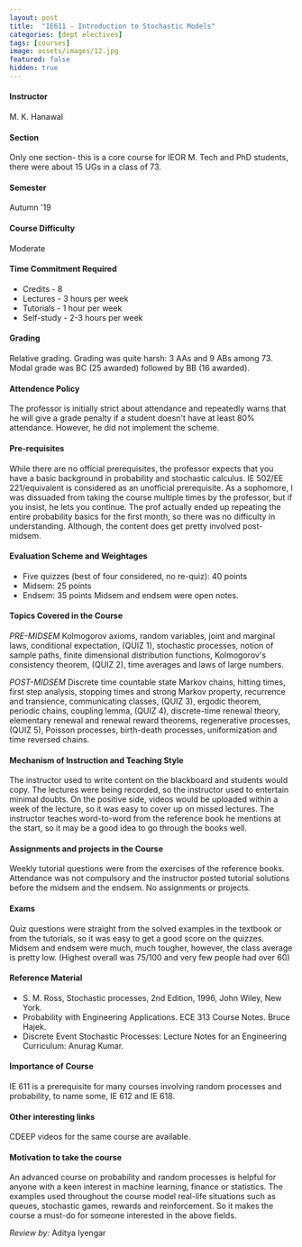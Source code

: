 ```yaml
---
layout: post
title:  "IE611 - Introduction to Stochastic Models"
categories: [dept electives]
tags: [courses]
image: assets/images/12.jpg
featured: false
hidden: true
---
```


#### Instructor
M. K. Hanawal 

#### Section
Only one section- this is a core course for IEOR M. Tech and PhD students, there were about 15 UGs in a class of 73.

#### Semester
Autumn '19

#### Course Difficulty
Moderate

#### Time Commitment Required
* Credits - 8
* Lectures - 3 hours per week
* Tutorials - 1 hour per week
* Self-study - 2-3 hours per week

#### Grading
Relative grading.
Grading was quite harsh: 3 AAs and 9 ABs among 73. Modal grade was BC (25 awarded) followed by BB (16 awarded).

#### Attendence Policy
The professor is initially strict about attendance and repeatedly warns that he will give a grade penalty if a student doesn't have at least 80% attendance. However, he did not implement the scheme.

#### Pre-requisites
While there are no official prerequisites, the professor expects that you have a basic background in probability and stochastic calculus. IE 502/EE 221/equivalent is considered as an unofficial prerequisite. As a sophomore, I was dissuaded from taking the course multiple times by the professor, but if you insist, he lets you continue. The prof actually ended up repeating the entire probability basics for the first month, so there was no difficulty in understanding. Although, the content does get pretty involved post-midsem. 

#### Evaluation Scheme and Weightages
* Five quizzes (best of four considered, no re-quiz): 40 points
* Midsem: 25 points
* Endsem: 35 points
Midsem and endsem were open notes.

#### Topics Covered in the Course
*PRE-MIDSEM*
Kolmogorov axioms, random variables, joint and marginal laws, conditional expectation, (QUIZ 1), stochastic processes, notion of sample paths, finite dimensional distribution functions, Kolmogorov's consistency theorem, (QUIZ 2), time averages and laws of large numbers.

*POST-MIDSEM*
Discrete time countable state Markov chains, hitting times, first step analysis, stopping times and strong Markov property, recurrence and transience, communicating classes, (QUIZ 3), ergodic theorem, periodic chains, coupling lemma, (QUIZ 4), discrete-time renewal theory, elementary renewal and renewal reward theorems, regenerative processes, (QUIZ 5), Poisson processes, birth-death processes, uniformization and time reversed chains.


#### Mechanism of Instruction and Teaching Style
The instructor used to write content on the blackboard and students would copy. The lectures were being recorded, so the instructor used to entertain minimal doubts. On the positive side, videos would be uploaded within a week of the lecture, so it was easy to cover up on missed lectures. The instructor teaches word-to-word from the reference book he mentions at the start, so it may be a good idea to go through the books well.

#### Assignments and projects in the Course
Weekly tutorial questions were from the exercises of the reference books. Attendance was not compulsory and the instructor posted tutorial solutions before the midsem and the endsem. No assignments or projects.

#### Exams
Quiz questions were straight from the solved examples in the textbook or from the tutorials, so it was easy to get a good score on the quizzes. Midsem and endsem were much, much tougher, however, the class average is pretty low. (Highest overall was 75/100 and very few people had over 60)

#### Reference Material
* S. M. Ross, Stochastic processes, 2nd Edition, 1996, John Wiley, New York.
* Probability with Engineering Applications. ECE 313 Course Notes. Bruce Hajek.
* Discrete Event Stochastic Processes: Lecture Notes for an Engineering Curriculum: Anurag Kumar.

#### Importance of Course
IE 611 is a prerequisite for many courses involving random processes and probability, to name some, IE 612 and IE 618.

#### Other interesting links
CDEEP videos for the same course are available.

#### Motivation to take the course
An advanced course on probability and random processes is helpful for anyone with a keen interest in machine learning, finance or statistics. The examples used throughout the course model real-life situations such as queues, stochastic games, rewards and reinforcement. So it makes the course a must-do for someone interested in the above fields.

*Review by:* Aditya Iyengar
